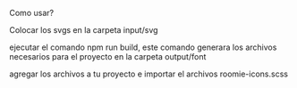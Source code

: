 Como usar?

Colocar los svgs en la carpeta input/svg

ejecutar el comando npm run build, este comando generara los archivos necesarios para el proyecto en la carpeta output/font

agregar los archivos a tu proyecto e importar el archivos roomie-icons.scss

